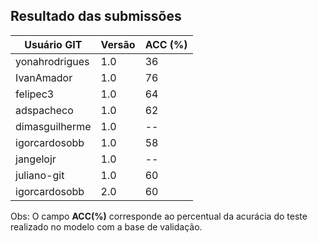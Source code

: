 ## Resultado das submissões

Usuário GIT | Versão | ACC (%)
------------ | ------------- | ------------
yonahrodrigues | 1.0	|	36	
IvanAmador |	1.0	|	76	
felipec3	|	1.0	|	64
adspacheco	|	1.0	|	62	
dimasguilherme	|	1.0	|	--	
igorcardosobb	|	1.0	|	58	
jangelojr	|	1.0	|	--	
juliano-git |	1.0	|	60
igorcardosobb	|	2.0	|	60	


Obs: O campo **ACC(%)** corresponde ao percentual da acurácia do teste realizado no modelo com a base de validação.
